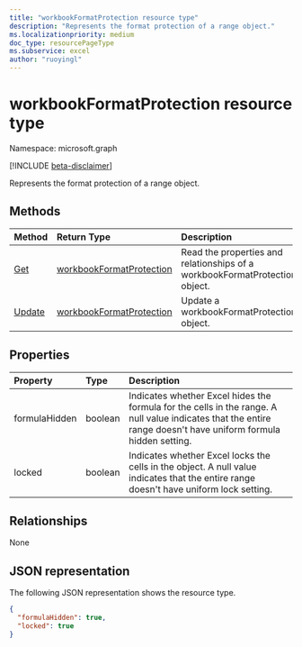 ```yaml
---
title: "workbookFormatProtection resource type"
description: "Represents the format protection of a range object."
ms.localizationpriority: medium
doc_type: resourcePageType
ms.subservice: excel
author: "ruoyingl"
---
```


# workbookFormatProtection resource type

Namespace: microsoft.graph

[!INCLUDE [beta-disclaimer](../../includes/beta-disclaimer.md)]

Represents the format protection of a range object.


## Methods

| Method		   | Return Type	|Description|
|:---------------|:--------|:----------|
|[Get](../api/workbookformatprotection-get.md) | [workbookFormatProtection](workbookformatprotection.md) |Read the properties and relationships of a workbookFormatProtection object.|
|[Update](../api/workbookformatprotection-update.md) | [workbookFormatProtection](workbookformatprotection.md)	|Update a workbookFormatProtection object. |

## Properties
| Property	   | Type	|Description|
|:---------------|:--------|:----------|
|formulaHidden|boolean|Indicates whether Excel hides the formula for the cells in the range. A null value indicates that the entire range doesn't have uniform formula hidden setting.|
|locked|boolean|Indicates whether Excel locks the cells in the object. A null value indicates that the entire range doesn't have uniform lock setting.|

## Relationships
None


## JSON representation

The following JSON representation shows the resource type.

<!-- {
  "blockType": "resource",
  "optionalProperties": [

  ],
  "@odata.type": "microsoft.graph.formatProtection"
}-->

```json
{
  "formulaHidden": true,
  "locked": true
}

```

<!-- uuid: 8fcb5dbc-d5aa-4681-8e31-b001d5168d79
2015-10-25 14:57:30 UTC -->
<!--
{
  "type": "#page.annotation",
  "description": "FormatProtection resource",
  "keywords": "",
  "section": "documentation",
  "tocPath": "",
  "suppressions": []
}
-->


